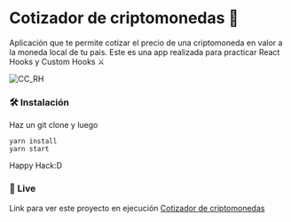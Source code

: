 # Cotizador de criptomonedas 💱

Aplicación que te permite cotizar el precio de una criptomoneda en valor a la moneda local de tu pais. Este es una app realizada para practicar React Hooks y Custom Hooks ⚔️

![CC_RH](https://i.imgur.com/eJu1luP.png "CC_RH")

### 🛠️ Instalación

Haz un git clone y luego

```
yarn install
yarn start
```

Happy Hack:D

### 🔴 Live

Link para ver este proyecto en ejecución
[Cotizador de criptomonedas](https://relaxed-bartik-985b67.netlify.app/ "Cotizador de criptomonedas")
